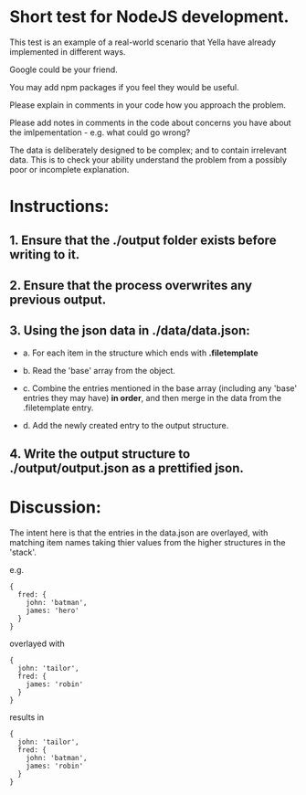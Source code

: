 # Short test for NodeJS development.

This test is an example of a real-world scenario that Yella have already implemented in different ways.


Google could be your friend.

You may add npm packages if you feel they would be useful.

Please explain in comments in your code how you approach the problem.

Please add notes in comments in the code about concerns you have about the imlpementation - e.g. what could go wrong?

The data is deliberately designed to be complex; and to contain irrelevant data.  This is to check your ability understand the problem from a possibly poor or incomplete explanation.

# Instructions:

## 1. Ensure that the ./output folder exists before writing to it.

## 2. Ensure that the process overwrites any previous output.

## 3. Using the json data in ./data/data.json:

- a. For each item in the structure which ends with **.filetemplate**

- b. Read the 'base' array from the object.

- c. Combine the entries mentioned in the base array (including any 'base' entries they may have) **in order**, and then merge in the data from the .filetemplate entry.

- d. Add the newly created entry to the output structure.

## 4. Write the output structure to ./output/output.json as a prettified json.

# Discussion:

The intent here is that the entries in the data.json are overlayed, with matching item names taking thier values from the higher structures in the 'stack'.

e.g. 
```
{
  fred: {
    john: 'batman',
    james: 'hero'
  }
}
```

overlayed with

```
{
  john: 'tailor',
  fred: {
    james: 'robin'
  }
}
```

results in 

```
{
  john: 'tailor',
  fred: {
    john: 'batman',
    james: 'robin'
  }
}
```
